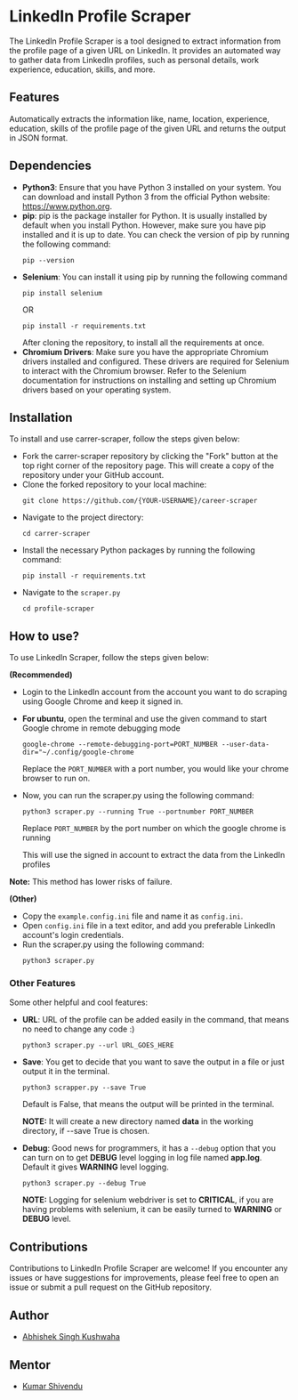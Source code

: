 
# LinkedIn Profile Scraper

The LinkedIn Profile Scraper is a tool designed to extract information from the profile page of a given URL on LinkedIn. It provides an automated way to gather data from LinkedIn profiles, such as personal details, work experience, education, skills, and more.

## Features

Automatically extracts the information like, name, location, experience, education, skills of the profile page of the given URL and returns the output in JSON format.

## Dependencies
- **Python3**: Ensure that you have Python 3 installed on your system. You can download and install Python 3 from the official Python website: https://www.python.org.
- **pip**: pip is the package installer for Python. It is usually installed by default when you install Python. However, make sure you have pip installed and it is up to date. You can check the version of pip by running the following command:
  ```
  pip --version
  ```
- **Selenium**: You can install it using pip by running the following command
  ```
  pip install selenium
  ```
  OR 
  ```
  pip install -r requirements.txt
  ```
  After cloning the repository, to install all the requirements at once.
- **Chromium Drivers**: Make sure you have the appropriate Chromium drivers installed and configured. These drivers are required for Selenium to interact with the Chromium browser. Refer to the Selenium documentation for instructions on installing and setting up Chromium drivers based on your operating system.


## Installation

To install and use carrer-scraper, follow the steps given below:
- Fork the carrer-scraper repository by clicking the "Fork" button at the top right corner of the repository page. This will create a copy of the repository under your GitHub account.
- Clone the forked repository to your local machine:
  ```
  git clone https://github.com/{YOUR-USERNAME}/career-scraper   
  ```
- Navigate to the project directory: 
  ```
  cd carrer-scraper
  ```
- Install the necessary Python packages by running the following command:
  ```
  pip install -r requirements.txt
  ```
- Navigate to the ``scraper.py``
  ```
  cd profile-scraper
  ```

## How to use?

To use LinkedIn Scraper, follow the steps given below:

**(Recommended)**

- Login to the LinkedIn account from the account you want to do scraping using Google Chrome and keep it signed in.
- **For ubuntu**, open the terminal and use the given command to start Google chrome in remote debugging mode
    ```
    google-chrome --remote-debugging-port=PORT_NUMBER --user-data-dir="~/.config/google-chrome
    ```
    Replace the ``PORT_NUMBER`` with a port number, you would like your chrome browser to run on.

- Now, you can run the scraper.py using the following command:
    ```
    python3 scraper.py --running True --portnumber PORT_NUMBER
    ```
    Replace ``PORT_NUMBER`` by the port number on which the google chrome is running

    This will use the signed in account to extract the data from the LinkedIn profiles

**Note:** This method has lower risks of failure.

**(Other)**
- Copy the ```example.config.ini``` file and name it as ``config.ini``.
- Open ``config.ini`` file in a text editor, and add you preferable LinkedIn account's login credentials.
- Run the scraper.py using the following command:
    ```
    python3 scraper.py
    ```

### Other Features
Some other helpful and cool features:
- **URL**: URL of the profile can be added easily in the command, that means no need to change any code :)
  ```
  python3 scraper.py --url URL_GOES_HERE
  ```
- **Save**: You get to decide that you want to save the output in a file or just output it in the terminal.
  ```
  python3 scrapper.py --save True
  ```
  Default is False, that means the output will be printed in the terminal.
  
  **NOTE:** It will create a new directory named **data** in the working directory, if --save True is chosen.
- **Debug**: Good news for programmers, it has a ``--debug`` option that you can turn on to get **DEBUG** level logging in log file named **app.log**. Default it gives **WARNING** level logging.
  ```
  python3 scraper.py --debug True
  ```
  **NOTE:** Logging for selenium webdriver is set to **CRITICAL**, if you are having problems with selenium, it can be easily turned to **WARNING** or **DEBUG** level.
## Contributions

Contributions to LinkedIn Profile Scraper are welcome! If you encounter any issues or have suggestions for improvements, please feel free to open an issue or submit a pull request on the GitHub repository.

## Author

- [Abhishek Singh Kushwaha](https://github.com/ASK-03)

## Mentor

- [Kumar Shivendu](https://github.com/KShivendu)